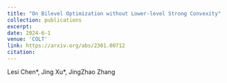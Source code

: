 ```yaml
---
title: "On Bilevel Optimization without Lower-level Strong Convexity"
collection: publications 
excerpt: 
date: 2024-6-1
venue: 'COLT'
link: https://arxiv.org/abs/2301.00712
citation: 
---
```

Lesi Chen\*, Jing Xu\*, JingZhao Zhang